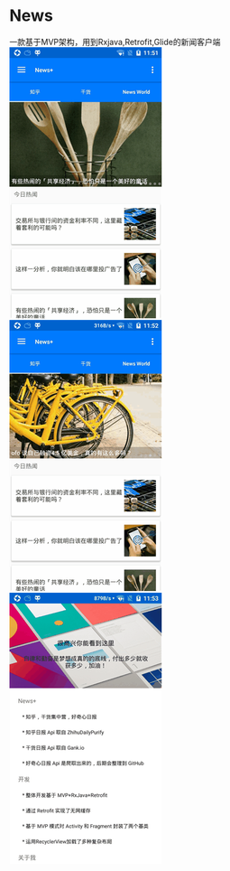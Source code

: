 # News
一款基于MVP架构，用到Rxjava,Retrofit,Glide的新闻客户端
![image](https://github.com/hanzhonghao/News/raw/master/screenshot/1应用宝动态截屏2017030701.gif)
![image](https://github.com/hanzhonghao/News/raw/master/screenshot/2应用宝动态截屏2017030701.gif)
![image](https://github.com/hanzhonghao/News/raw/master/screenshot/3应用宝动态截屏2017030701.gif)
